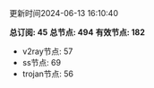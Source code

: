 更新时间2024-06-13 16:10:40

**总订阅: 45**
**总节点: 494**
**有效节点: 182**
- v2ray节点: 57
- ss节点: 69
- trojan节点: 56
